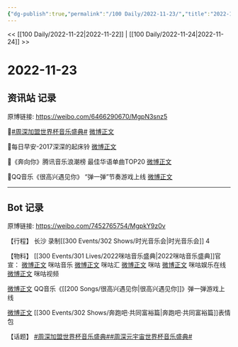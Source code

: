 ```yaml
---
{"dg-publish":true,"permalink":"/100 Daily/2022-11-23/","title":"2022-11-23","created":"2022-11-24T17:46:43.000+08:00","updated":"2023-04-11T14:46:32.000+08:00"}
---
```



<< [[100 Daily/2022-11-22\|2022-11-22]] | [[100 Daily/2022-11-24\|2022-11-24]] >>

# 2022-11-23

## 资讯站 记录

原博链接: https://weibo.com/6466290670/MgpN3snz5

💫[#周深加盟世界杯音乐盛典#](https://s.weibo.com/weibo?q=%23%E5%91%A8%E6%B7%B1%E5%8A%A0%E7%9B%9F%E4%B8%96%E7%95%8C%E6%9D%AF%E9%9F%B3%E4%B9%90%E7%9B%9B%E5%85%B8%23) [微博正文](https://m.weibo.cn/6466290670/4838916501538139)

💫每日早安-2017深深的起床铃 [微博正文](https://m.weibo.cn/6466290670/4838889094648619)

💫《奔向你》腾讯音乐浪潮榜
最佳华语单曲TOP20 [微博正文](https://m.weibo.cn/6466290670/4838999913401218)

💫QQ音乐《很高兴遇见你》
“弹一弹”节奏游戏上线 [微博正文](https://m.weibo.cn/6466290670/4838948587705258)

---
## Bot 记录

原博链接: https://weibo.com/7452765754/MgpkY9z0v

【行程】
长沙 录制[[300 Events/302 Shows/时光音乐会\|时光音乐会]] 4

【物料】
[[300 Events/301 Lives/2022咪咕音乐盛典\|2022咪咕音乐盛典]]官宣：
[微博正文](https://m.weibo.cn/1867028705/4838914613061127) 咪咕音乐
[微博正文](https://m.weibo.cn/5190275658/4838915560969679) 咪咕汇
[微博正文](https://m.weibo.cn/5428441557/4838918060515994) 咪咕
[微博正文](https://m.weibo.cn/7441318559/4838917209329438) 咪咕娱乐在线
[微博正文](https://m.weibo.cn/1809436135/4838917348265835) 咪咕视频

[微博正文](https://m.weibo.cn/2169129705/4838937237389606) QQ音乐《[[200 Songs/很高兴遇见你\|很高兴遇见你]]》弹一弹游戏上线

[微博正文](https://m.weibo.cn/5242381821/4838967462073756) [[300 Events/302 Shows/奔跑吧·共同富裕篇\|奔跑吧·共同富裕篇]]表情包

【话题】
[#周深加盟世界杯音乐盛典#](https://s.weibo.com/weibo?q=%23%E5%91%A8%E6%B7%B1%E5%8A%A0%E7%9B%9F%E4%B8%96%E7%95%8C%E6%9D%AF%E9%9F%B3%E4%B9%90%E7%9B%9B%E5%85%B8%23)[#周深元宇宙世界杯音乐盛典#](https://s.weibo.com/weibo?q=%23%E5%91%A8%E6%B7%B1%E5%85%83%E5%AE%87%E5%AE%99%E4%B8%96%E7%95%8C%E6%9D%AF%E9%9F%B3%E4%B9%90%E7%9B%9B%E5%85%B8%23)

